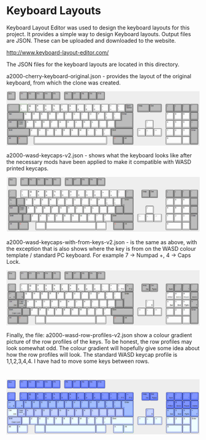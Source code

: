 # Keyboard Layouts
Keyboard Layout Editor was used to design the keyboard layouts for this project. It provides a simple way to design Keyboard layouts. Output files are JSON. These can be uploaded and downloaded to the website.

http://www.keyboard-layout-editor.com/

The JSON files for the keyboard layouts are located in this directory. 

a2000-cherry-keyboard-original.json - provides the layout of the original keyboard, from which the clone was created. 

![](a2000-cherry-keyboard-original.JPG)

a2000-wasd-keycaps-v2.json - shows what the keyboard looks like after the necessary mods have been applied to make it compatible with WASD printed keycaps.

![](a2000-wasd-keycaps.JPG)

a2000-wasd-keycaps-with-from-keys-v2.json - is the same as above, with the exception that is also shows where the key is from on the WASD colour template / standard PC keyboard. For example 7 -> Numpad +, 4 -> Caps Lock. 

![](a2000-wasd-keycaps-with-from-keys.JPG)

Finally, the file: a2000-wasd-row-profiles-v2.json show a colour gradient picture of the row profiles of the keys. To be honest, the row profiles may look somewhat odd. The colour gradient will hopefully give some idea about how the row profiles will look. The standard WASD keycap profile is 1,1,2,3,4,4. I have had to move some keys between rows. 

![](a2000-wasd-row-profiles.JPG)
=======